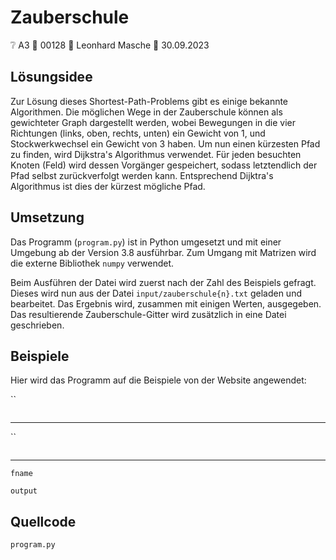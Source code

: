 # Zauberschule

❔ A3 👥 00128 🧑 Leonhard Masche 📆 30.09.2023

## Lösungsidee

Zur Lösung dieses Shortest-Path-Problems gibt es einige bekannte Algorithmen. Die möglichen Wege in der Zauberschule können als gewichteter Graph dargestellt werden, wobei Bewegungen in die vier Richtungen (links, oben, rechts, unten) ein Gewicht von $1$, und Stockwerkwechsel ein Gewicht von $3$ haben. Um nun einen kürzesten Pfad zu finden, wird Dijkstra's Algorithmus verwendet. Für jeden besuchten Knoten (Feld) wird dessen Vorgänger gespeichert, sodass letztendlich der Pfad selbst zurückverfolgt werden kann. Entsprechend Dijktra's Algorithmus ist dies der kürzest mögliche Pfad.

## Umsetzung

Das Programm (`program.py`) ist in Python umgesetzt und mit einer Umgebung ab der Version $3.8$ ausführbar. Zum Umgang mit Matrizen wird die externe Bibliothek `numpy` verwendet.

Beim Ausführen der Datei wird zuerst nach der Zahl des Beispiels gefragt. Dieses wird nun aus der Datei `input/zauberschule{n}.txt` geladen und bearbeitet. Das Ergebnis wird, zusammen mit einigen Werten, ausgegeben. Das resultierende Zauberschule-Gitter wird zusätzlich in eine Datei geschrieben.

## Beispiele

Hier wird das Programm auf die <n> Beispiele von der Website angewendet:

``

```text

```

---


``

```text

```

---

`fname`

```text
output
```

## Quellcode

`program.py`

```python

```